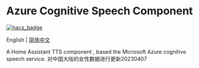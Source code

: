 # Azure Cognitive Speech Component

[![hacs_badge](https://img.shields.io/badge/HACS-Custom-orange.svg)](https://github.com/custom-components/hacs)

English | [简体中文](https://github.com/georgezhao2010/azure_cognitive_speech/blob/main/README_hans.md)

A Home Assistant TTS component , based the Microsoft Azure cognitive speech service.
对中国大陆的女性数据进行更新20230407
